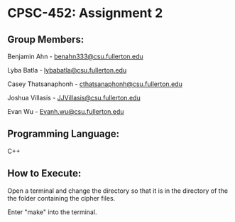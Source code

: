 # CPSC-452: Assignment 2

## Group Members:
Benjamin Ahn - benahn333@csu.fullerton.edu

Lyba Batla - lybabatla@csu.fullerton.edu

Casey Thatsanaphonh - cthatsanaphonh@csu.fullerton.edu

Joshua Villasis - JJVillasis@csu.fullerton.edu

Evan Wu - Evanh.wu@csu.fullerton.edu

## Programming Language:
C++

## How to Execute:
Open a terminal and change the directory so that it is in the directory of the
the folder containing the cipher files.

Enter "make" into the terminal.
